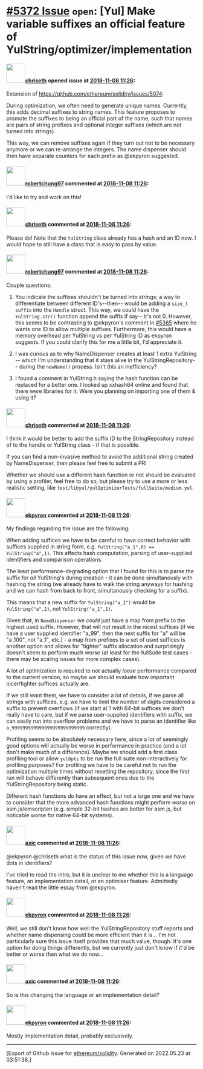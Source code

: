 # [\#5372 Issue](https://github.com/ethereum/solidity/issues/5372) `open`: [Yul] Make variable suffixes an official feature of YulString/optimizer/implementation

#### <img src="https://avatars.githubusercontent.com/u/9073706?v=4" width="50">[chriseth](https://github.com/chriseth) opened issue at [2018-11-08 11:26](https://github.com/ethereum/solidity/issues/5372):

Extension of https://github.com/ethereum/solidity/issues/5074:

During optimization, we often need to generate unique names. Currently, this adds decimal suffixes to string names. This feature proposes to promote the suffixes to being an official part of the name, such that names are pairs of string prefixes and optional integer suffixes (which are not turned into strings).

This way, we can remove suffixes again if they turn out not to be necessary anymore or we can re-arrange the integers. The name dispenser should then have separate counters for each prefix as @ekpyron suggested.

#### <img src="https://avatars.githubusercontent.com/u/19492578?u=a8d2e5c9cbbe385b56512828b1903d585486d33b&v=4" width="50">[robertchung97](https://github.com/robertchung97) commented at [2018-11-08 11:26](https://github.com/ethereum/solidity/issues/5372#issuecomment-438083837):

I'd like to try and work on this!

#### <img src="https://avatars.githubusercontent.com/u/9073706?v=4" width="50">[chriseth](https://github.com/chriseth) commented at [2018-11-08 11:26](https://github.com/ethereum/solidity/issues/5372#issuecomment-438482851):

Please do! Note that the `YulString` class already has a hash and an ID now. I would hope to still have a class that is easy to pass by value.

#### <img src="https://avatars.githubusercontent.com/u/19492578?u=a8d2e5c9cbbe385b56512828b1903d585486d33b&v=4" width="50">[robertchung97](https://github.com/robertchung97) commented at [2018-11-08 11:26](https://github.com/ethereum/solidity/issues/5372#issuecomment-439682794):

Couple questions:

1) You indicate the suffixes shouldn't be turned into strings; a way to differentiate between different ID's--then-- would be adding a ```size_t suffix``` into the ```Handle``` struct. This way, we could have the ```YulString.str()``` function append the suffix if say-- it's not 0. However, this seems to be contrasting to @ekpyron's comment in [#5365](https://github.com/ethereum/solidity/pull/5365) where he wants one ID to allow multiple suffixes. Furthermore, this would have a memory overhead per YulString vs per YulString ID as ekpyron suggests. If you could clarify this for me a little bit, I'd appreciate it.

2) I was curious as to why NameDispenser creates at least 1 extra YulString -- which I'm understanding  that it stays alive in the YulStringRepository-- during the ```newName()``` process. Isn't this an inefficiency?

3) I found a comment in YulString.h saying the hash function can be replaced for a better one. I looked up xxhash64 online and found that there were libraries for it. Were you planning on importing one of them & using it?

#### <img src="https://avatars.githubusercontent.com/u/9073706?v=4" width="50">[chriseth](https://github.com/chriseth) commented at [2018-11-08 11:26](https://github.com/ethereum/solidity/issues/5372#issuecomment-440962533):

I think it would be better to add the suffix ID to the StringRepository instead of to the handle or YulString class - if that is possible.

If you can find a non-invasive method to avoid the additional string created by NameDispenser, then please feel free to submit a PR!

Whether we should use a different hash function or not should be evaluated by using a profiler, feel free to do so, but please try to use a more or less realistic setting, like `test/libyul/yulOptimizerTests/fullSuite/medium.yul`.

#### <img src="https://avatars.githubusercontent.com/u/1347491?v=4" width="50">[ekpyron](https://github.com/ekpyron) commented at [2018-11-08 11:26](https://github.com/ethereum/solidity/issues/5372#issuecomment-445800477):

My findings regarding the issue are the following:

When adding suffices we have to be careful to have correct behavior with suffices supplied in string form, e.g. ``YulString("a_1",0) == YulString("a",1)``. This affects hash computation, parsing of user-supplied identifiers and comparison operations.

The least performance-degrading option that I found for this is to parse the suffix for *all* YulString's during creation - it can be done simultanously with hashing the string (we already have to walk the string anyways for hashing and we can hash from back to front, simultanously checking for a suffix).

This means that a new suffix for ``YulString("a_1")`` would be ``YulString("a",2)``, not ``YulString("a_1",1)``.

Given that, in ``NameDispenser`` we *could* just have a map from prefix to the highest used suffix. However, that will not result in the nicest suffices (if we have a user supplied identifier "a_99", then the next suffix for "a" will be "a_100", not "a_1", etc.) - a map from prefixes to a set of used suffices is another option and allows for "tighter" suffix allocation and surprisingly doesn't seem to perform much worse (at least for the fullSuite test cases - there may be scaling issues for more complex cases).

A lot of optimization is required to not actually *loose* performance compared to the current version, so maybe we should evaluate how important nicer/tighter suffices actually are.

If we still want them, we have to consider a lot of details, if we parse all strings with suffices, e.g. we have to limit the number of digits considered a suffix to prevent overflows (if we start at 1 with 64-bit suffices we don't really have to care, but if we parse user-supplied identifiers with suffix, we can easily run into overflow problems and we have to parse an identifier like ``a_999999999999999999999999999`` correctly).

Profiling seems to be absolutely necessary here, since a lot of seemingly good options will actually be worse in performance in practice (and a lot don't make much of a difference). Maybe we should add a first class profiling tool or allow ``yulOpti`` to be run the full suite non-interactively for profiling purposes? For profiling we have to be careful not to run the optimization multiple times without resetting the repository, since the first run will behave differently than subsequent ones due to the YulStringRepository being static.

Different hash functions do have an effect, but not a large one and we have to consider that the more advanced hash functions might perform *worse* on asm.js/emscripten (e.g. simple 32-bit hashes are better for asm.js, but noticable worse for native 64-bit systems).

#### <img src="https://avatars.githubusercontent.com/u/20340?v=4" width="50">[axic](https://github.com/axic) commented at [2018-11-08 11:26](https://github.com/ethereum/solidity/issues/5372#issuecomment-673137487):

@ekpyron @chriseth what is the status of this issue now, given we have dots in identifiers?

I've tried to read the intro, but it is unclear to me whether this is a language feature, an implementation detail, or an optimiser feature. Admittedly haven't read the little essay from @ekpyron.

#### <img src="https://avatars.githubusercontent.com/u/1347491?v=4" width="50">[ekpyron](https://github.com/ekpyron) commented at [2018-11-08 11:26](https://github.com/ethereum/solidity/issues/5372#issuecomment-673138847):

Well, we still don't know how well the YulStringRepository stuff reports and whether name dispensing could be more efficient than it is... I'm not particularly sure this issue itself provides that much value, though. It's one option for doing things differently, but we currently just don't know if it'd be better or worse than what we do now...

#### <img src="https://avatars.githubusercontent.com/u/20340?v=4" width="50">[axic](https://github.com/axic) commented at [2018-11-08 11:26](https://github.com/ethereum/solidity/issues/5372#issuecomment-673139323):

So is this changing the language or an implementation detail?

#### <img src="https://avatars.githubusercontent.com/u/1347491?v=4" width="50">[ekpyron](https://github.com/ekpyron) commented at [2018-11-08 11:26](https://github.com/ethereum/solidity/issues/5372#issuecomment-673143831):

Mostly implementation detail, probably exclusively.


-------------------------------------------------------------------------------



[Export of Github issue for [ethereum/solidity](https://github.com/ethereum/solidity). Generated on 2022.05.23 at 03:51:38.]
